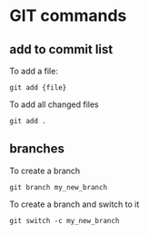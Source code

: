 # GIT commands

## add to commit list
To add a file:
```
git add {file}
```
To add all changed files
```
git add .
```

## branches
To create a branch
```
git branch my_new_branch
```
To create a branch and switch to it
```
git switch -c my_new_branch
```